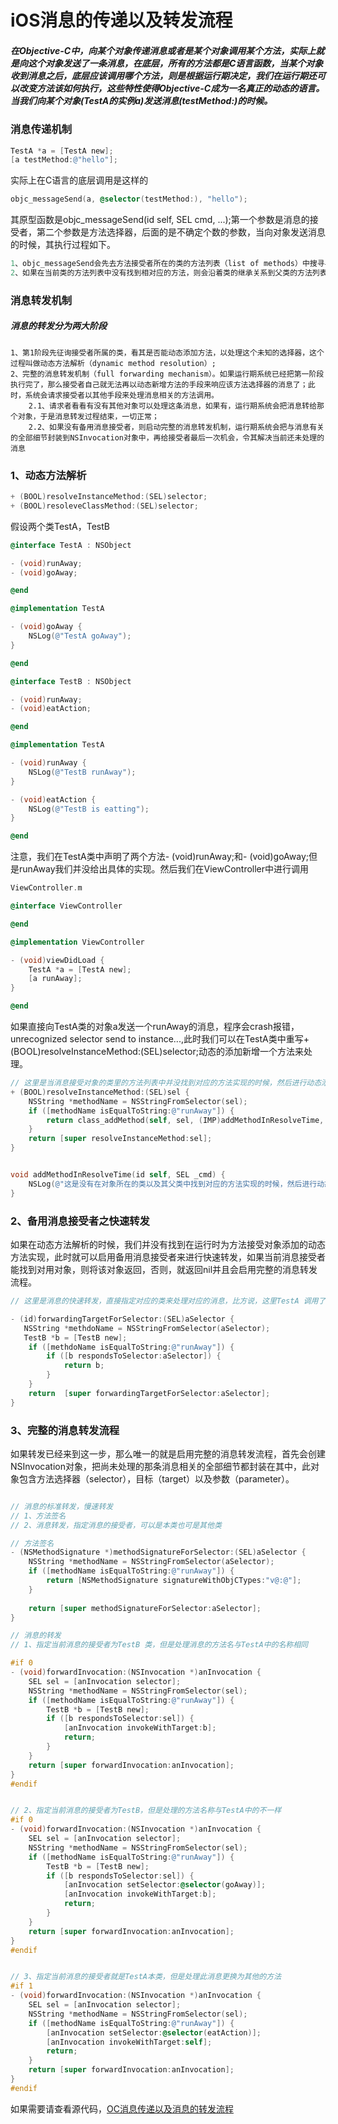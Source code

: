 # iOS消息的传递以及转发流程

##### 在Objective-C中，向某个对象传递消息或者是某个对象调用某个方法，实际上就是向这个对象发送了一条消息，在底层，所有的方法都是C语言函数，当某个对象收到消息之后，底层应该调用哪个方法，则是根据运行期决定，我们在运行期还可以改变方法该如何执行，这些特性使得Objective-C成为一名真正的动态的语言。当我们向某个对象(TestA的实例a)发送消息(testMethod:)的时候。

### 消息传递机制
```Objective-C
TestA *a = [TestA new];
[a testMethod:@"hello"];
```
实际上在C语言的底层调用是这样的

```Objective-C
objc_messageSend(a, @selector(testMethod:), "hello");
```
其原型函数是objc_messageSend(id self, SEL cmd, ...);第一个参数是消息的接受者，第二个参数是方法选择器，后面的是不确定个数的参数，当向对象发送消息的时候，其执行过程如下。

```Objective-C
1、objc_messageSend会先去方法接受者所在的类的方法列表（list of methods）中搜寻与方法选择器与之匹配的方法，如果找到了就跳转到其方法实现然后执行，并且会把这个方法缓存起来，方便下次直接调用；
2、如果在当前类的方法列表中没有找到相对应的方法，则会沿着类的继承关系到父类的方法列表中进行查找，如果找到了，则跳转到指定的方法实现部分进行执行，如果没有找到就会指定消息转发“message forwarding”操作；
```

### 消息转发机制
##### 消息的转发分为两大阶段 
	1、第1阶段先征询接受者所属的类，看其是否能动态添加方法，以处理这个未知的选择器，这个过程叫做动态方法解析（dynamic method resolution）;
	2、完整的消息转发机制（full forwarding mechanism）。如果运行期系统已经把第一阶段执行完了，那么接受者自己就无法再以动态新增方法的手段来响应该方法选择器的消息了；此时，系统会请求接受者以其他手段来处理消息相关的方法调用。
    	2.1、请求者看看有没有其他对象可以处理这条消息，如果有，运行期系统会把消息转给那个对象，于是消息转发过程结束，一切正常；
    	2.2、如果没有备用消息接受者，则启动完整的消息转发机制，运行期系统会把与消息有关的全部细节封装到NSInvocation对象中，再给接受者最后一次机会，令其解决当前还未处理的消息
    	
    	
### 1、动态方法解析
```Objective-C
+ (BOOL)resolveInstanceMethod:(SEL)selector;
+ (BOOL)resoleveClassMethod:(SEL)selector;
```

假设两个类TestA，TestB

```Objective-C
@interface TestA : NSObject

- (void)runAway;
- (void)goAway;

@end

@implementation TestA

- (void)goAway {
	NSLog(@"TestA goAway");
}

@end
```

```Objective-C
@interface TestB : NSObject

- (void)runAway;
- (void)eatAction;

@end

@implementation TestA

- (void)runAway {
	NSLog(@"TestB runAway");
}

- (void)eatAction {
	NSLog(@"TestB is eatting");
}

@end
```

注意，我们在TestA类中声明了两个方法- (void)runAway;和- (void)goAway;但是runAway我们并没给出具体的实现。然后我们在ViewController中进行调用

```Objective-C
ViewController.m

@interface ViewController

@end

@implementation ViewController

- (void)viewDidLoad {
	TestA *a = [TestA new];
	[a runAway];
}

@end

```
如果直接向TestA类的对象a发送一个runAway的消息，程序会crash报错，unrecognized selector send to instance...,此时我们可以在TestA类中重写+ (BOOL)resolveInstanceMethod:(SEL)selector;动态的添加新增一个方法来处理。

```Objective-C
// 这里是当消息接受对象的类里的方法列表中并没找到对应的方法实现的时候，然后进行动态添加方法实现
+ (BOOL)resolveInstanceMethod:(SEL)sel {
    NSString *methodName = NSStringFromSelector(sel);
    if ([methodName isEqualToString:@"runAway"]) {
        return class_addMethod(self, sel, (IMP)addMethodInResolveTime, "v@:@");
    }
    return [super resolveInstanceMethod:sel];
}


void addMethodInResolveTime(id self, SEL _cmd) {
    NSLog(@"这是没有在对象所在的类以及其父类中找到对应的方法实现的时候，然后进行动态添加的方法实现，如果实现了，则直接调用，并不需要进行消息转发机制");
}

```

### 2、备用消息接受者之快速转发
如果在动态方法解析的时候，我们并没有找到在运行时为方法接受对象添加的动态方法实现，此时就可以启用备用消息接受者来进行快速转发，如果当前消息接受者能找到对用对象，则将该对象返回，否则，就返回nil并且会启用完整的消息转发流程。

```Objective-C
// 这里是消息的快速转发，直接指定对应的类来处理对应的消息，比方说，这里TestA 调用了runAway方法，但是TestA只有方法的声明，并没有方法的具体实现，这里就指定TestB类来处理，因为TestB中有相同方法名称的声明以及实现。

- (id)forwardingTargetForSelector:(SEL)aSelector {
   NSString *methdoName = NSStringFromSelector(aSelector);
   TestB *b = [TestB new];
    if ([methdoName isEqualToString:@"runAway"]) {
        if ([b respondsToSelector:aSelector]) {
            return b;
        }
    }
    return  [super forwardingTargetForSelector:aSelector];
}
```

### 3、完整的消息转发流程
如果转发已经来到这一步，那么唯一的就是启用完整的消息转发流程，首先会创建NSInvocation对象，把尚未处理的那条消息相关的全部细节都封装在其中，此对象包含方法选择器（selector），目标（target）以及参数（parameter）。

```Objective-C

// 消息的标准转发，慢速转发
// 1、方法签名
// 2、消息转发，指定消息的接受者，可以是本类也可是其他类

// 方法签名
- (NSMethodSignature *)methodSignatureForSelector:(SEL)aSelector {
    NSString *methodName = NSStringFromSelector(aSelector);
    if ([methodName isEqualToString:@"runAway"]) {
        return [NSMethodSignature signatureWithObjCTypes:"v@:@"];
    }
    
    return [super methodSignatureForSelector:aSelector];
}

// 消息的转发
// 1、指定当前消息的接受者为TestB 类，但是处理消息的方法名与TestA中的名称相同

#if 0
- (void)forwardInvocation:(NSInvocation *)anInvocation {
    SEL sel = [anInvocation selector];
    NSString *methodName = NSStringFromSelector(sel);
    if ([methodName isEqualToString:@"runAway"]) {
        TestB *b = [TestB new];
        if ([b respondsToSelector:sel]) {
            [anInvocation invokeWithTarget:b];
            return;
        }
    }
    return [super forwardInvocation:anInvocation];
}
#endif


// 2、指定当前消息的接受者为TestB，但是处理的方法名称与TestA中的不一样
#if 0
- (void)forwardInvocation:(NSInvocation *)anInvocation {
    SEL sel = [anInvocation selector];
    NSString *methodName = NSStringFromSelector(sel);
    if ([methodName isEqualToString:@"runAway"]) {
        TestB *b = [TestB new];
        if ([b respondsToSelector:sel]) {
            [anInvocation setSelector:@selector(goAway)];
            [anInvocation invokeWithTarget:b];
            return;
        }
    }
    return [super forwardInvocation:anInvocation];
}
#endif


// 3、指定当前消息的接受者就是TestA本类，但是处理此消息更换为其他的方法
#if 1
- (void)forwardInvocation:(NSInvocation *)anInvocation {
    SEL sel = [anInvocation selector];
    NSString *methodName = NSStringFromSelector(sel);
    if ([methodName isEqualToString:@"runAway"]) {
        [anInvocation setSelector:@selector(eatAction)];
        [anInvocation invokeWithTarget:self];
        return;
    }
    return [super forwardInvocation:anInvocation];
}
#endif

```

如果需要请查看源代码，[OC消息传递以及消息的转发流程](https://github.com/yanrenjie/MessageSendAndForward.git)



















